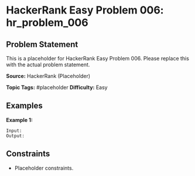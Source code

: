 # HackerRank Easy Problem 006: hr_problem_006

## Problem Statement

This is a placeholder for HackerRank Easy Problem 006.
Please replace this with the actual problem statement.

**Source:** HackerRank (Placeholder)

**Topic Tags:** #placeholder
**Difficulty:** Easy

## Examples

**Example 1:**

```
Input:
Output:
```

## Constraints

- Placeholder constraints.
